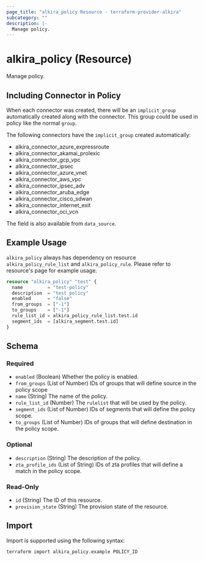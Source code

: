 ```yaml
---
page_title: "alkira_policy Resource - terraform-provider-alkira"
subcategory: ""
description: |-
  Manage policy.
---
```


# alkira_policy (Resource)

Manage policy.


## Including Connector in Policy

When each connector was created, there will be an `implicit_group`
automatically created along with the connector. This group could be
used in policy like the normal `group`.

The following connectors have the `implicit_group` created
automatically:

* alkira_connector_azure_expressroute
* alkira_connector_akamai_prolexic
* alkira_connector_gcp_vpc
* alkira_connector_ipsec
* alkira_connector_azure_vnet
* alkira_connector_aws_vpc
* alkira_connector_ipsec_adv
* alkira_connector_aruba_edge
* alkira_connector_cisco_sdwan
* alkira_connector_internet_exit
* alkira_connector_oci_vcn

The field is also available from `data_source`.

## Example Usage

`alkira_policy` always has dependency on resource
`alkira_policy_rule_list` and `alkira_policy_rule`. Please refer to
resource's page for example usage.

```terraform
resource "alkira_policy" "test" {
  name         = "test-policy"
  description  = "test policy"
  enabled      = "false"
  from_groups  = ["-1"]
  to_groups    = ["-1"]
  rule_list_id = alkira_policy_rule_list.test.id
  segment_ids  = [alkira_segment.test.id]
}
```

<!-- schema generated by tfplugindocs -->
## Schema

### Required

- `enabled` (Boolean) Whether the policy is enabled.
- `from_groups` (List of Number) IDs of groups that will define source in the policy scope
- `name` (String) The name of the policy.
- `rule_list_id` (Number) The `rulelist` that will be used by the policy.
- `segment_ids` (List of Number) IDs of segments that will define the policy scope.
- `to_groups` (List of Number) IDs of groups that will define destination in the policy scope.

### Optional

- `description` (String) The description of the policy.
- `zta_profile_ids` (List of String) IDs of zta profiles that will define a match in the policy scope.

### Read-Only

- `id` (String) The ID of this resource.
- `provision_state` (String) The provision state of the resource.

## Import

Import is supported using the following syntax:

```shell
terraform import alkira_policy.example POLICY_ID
```
